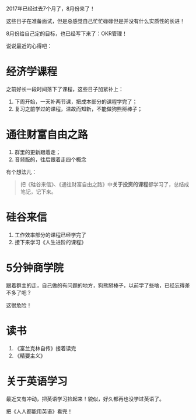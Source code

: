 2017年已经过去7个月了，8月份来了！

这些日子在准备面试，但是总感觉自己忙忙碌碌但是并没有什么实质性的长进！

8月份给自己定的目标，也已经写下来了：OKR管理！

说说最近的心得吧：

# 经济学课程

之前好长一段时间落下了课程，这些日子加紧补上：
1. 下周开始，一天补两节课，把成本部分的课程学完了；
2. 复习之前学过的课程，温故而知新，不能做狗熊掰棒子；

# 通往财富自由之路

1. 群里的更新跟着走；
2. 音频版的，往后跟着走四个概念

有个想法儿：
> 把《硅谷来信》、《通往财富自由之路》中**关于投资的课程**都学习了，总结成笔记，记下来。

# 硅谷来信
1. 工作效率部分的课程已经学完了
2. 接下来学习《人生进阶的课程》

# 5分钟商学院

跟着群主的走，自己做的有问题的地方，狗熊掰棒子，以前学了些啥，已经忘得差不多了吧？

这很危险！

# 读书

1. 《富兰克林自传》接着读完
2. 《精要主义》

# 关于英语学习

最近又有冲动，把英语学习捡起来！貌似，好久都再也没学过英语了。

把《人人都能用英语》看完！

